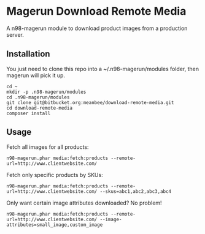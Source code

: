 # Magerun Download Remote Media

A n98-magerun module to download product images from a production server.

## Installation

You just need to clone this repo into a ~/.n98-magerun/modules folder, then magerun will pick it up.

    cd ~
    mkdir -p .n98-magerun/modules
    cd .n98-magerun/modules
    git clone git@bitbucket.org:meanbee/download-remote-media.git
    cd download-remote-media
    composer install

## Usage

Fetch all images for all products:

    n98-magerun.phar media:fetch:products --remote-url=http://www.clientwebsite.com/
    
Fetch only specific products by SKUs:

    n98-magerun.phar media:fetch:products --remote-url=http://www.clientwebsite.com/ --skus=abc1,abc2,abc3,abc4
    
Only want certain image attributes downloaded? No problem!
    
    n98-magerun.phar media:fetch:products --remote-url=http://www.clientwebsite.com/ --image-attributes=small_image,custom_image
